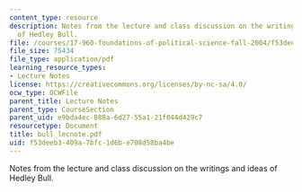 ```yaml
---
content_type: resource
description: Notes from the lecture and class discussion on the writings and ideas
  of Hedley Bull.
file: /courses/17-960-foundations-of-political-science-fall-2004/f53deeb3409a7bfc1d6be708d58ba4be_bull_lecnote.pdf
file_size: 75434
file_type: application/pdf
learning_resource_types:
- Lecture Notes
license: https://creativecommons.org/licenses/by-nc-sa/4.0/
ocw_type: OCWFile
parent_title: Lecture Notes
parent_type: CourseSection
parent_uid: e9bda4ec-888a-6d27-55a1-21f044d429c7
resourcetype: Document
title: bull_lecnote.pdf
uid: f53deeb3-409a-7bfc-1d6b-e708d58ba4be
---
```

Notes from the lecture and class discussion on the writings and ideas of Hedley Bull.